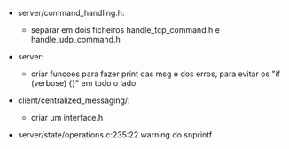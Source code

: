 - server/command_handling.h:
    - separar em dois ficheiros handle_tcp_command.h e handle_udp_command.h

- server:
    - criar funcoes para fazer print das msg e dos erros, para evitar os "if (verbose) {}" em todo o lado

- client/centralized_messaging/:
    - criar um interface.h

- server/state/operations.c:235:22 warning do snprintf